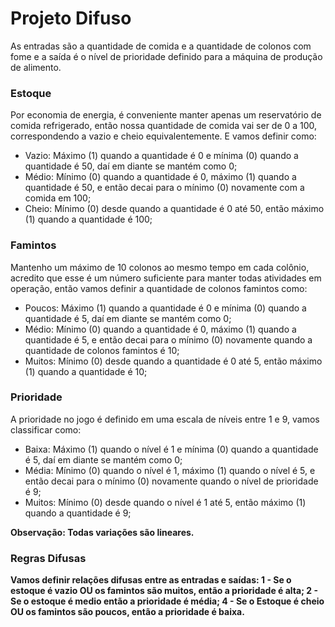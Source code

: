 # Projeto Difuso

As entradas são a quantidade de comida e a quantidade de colonos com fome e a saída é o nível de prioridade definido para a máquina de produção de alimento.

### Estoque
Por economia de energia, é conveniente manter apenas um reservatório de comida refrigerado, então nossa quantidade de comida vai ser de 0 a 100, correspondendo a vazio e cheio equivalentemente. E vamos definir como:
- Vazio: Máximo (1) quando a quantidade é 0 e mínima (0) quando a quantidade é 50, daí em diante se mantém como 0;
- Médio: Mínimo (0) quando a quantidade é 0, máximo (1) quando a quantidade é 50, e então decai para o mínimo (0) novamente com a comida em 100;
- Cheio: Mínimo (0) desde quando a quantidade é 0 até 50, então máximo (1) quando a quantidade é 100;

### Famintos
Mantenho um máximo de 10 colonos ao mesmo tempo em cada colônio, acredito que esse é um número suficiente para manter todas atividades em operação, então vamos definir a quantidade de colonos famintos como:
- Poucos: Máximo (1) quando a quantidade é 0 e mínima (0) quando a quantidade é 5, daí em diante se mantém como 0;
- Médio: Mínimo (0) quando a quantidade é 0, máximo (1) quando a quantidade é 5, e então decai para o mínimo (0) novamente quando a quantidade de colonos famintos é 10;
- Muitos: Mínimo (0) desde quando a quantidade é 0 até 5, então máximo (1) quando a quantidade é 10;

### Prioridade
A prioridade no jogo é definido em uma escala de níveis entre 1 e 9, vamos classificar como:
- Baixa: Máximo (1) quando o nível é 1 e mínima (0) quando a quantidade é 5, daí em diante se mantém como 0;
- Média: Mínimo (0) quando o nível é 1, máximo (1) quando o nível é 5, e então decai para o mínimo (0) novamente quando o nível de prioridade é 9;
- Muitos: Mínimo (0) desde quando o nível é 1 até 5, então máximo (1) quando a quantidade é 9;

<b> Observação:<b> Todas variações são lineares.
  
  ### Regras Difusas
  Vamos definir relações difusas entre as entradas e saídas:
  1 - Se o estoque é vazio OU os famintos são muitos, então a prioridade é alta;
  2 - Se o estoque é medio então a prioridade é média;
  4 - Se o Estoque é cheio OU os famintos são poucos, então a prioridade é baixa.
